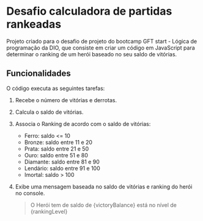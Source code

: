 # Desafio calculadora de partidas rankeadas

Projeto criado para o desafio de projeto do bootcamp GFT start - Lógica de programação da DIO, que consiste em criar um código em JavaScript para determinar o ranking de um herói baseado no seu saldo de vitórias. 

## Funcionalidades

O código executa as seguintes tarefas:

1. Recebe o número de vitórias e derrotas.
2. Calcula o saldo de vitórias.
3. Associa o Ranking de acordo com o saldo de vitórias:
   - Ferro: saldo <= 10
   - Bronze: saldo entre 11 e 20
   - Prata: saldo entre 21 e 50
   - Ouro: saldo entre 51 e 80
   - Diamante: saldo entre 81 e 90
   - Lendário: saldo entre 91 e 100
   - Imortal: saldo > 100
   
4. Exibe uma mensagem baseada no saldo de vitórias e ranking do herói no console.

   > O Herói tem de saldo de {victoryBalance} está no nível de {rankingLevel}
